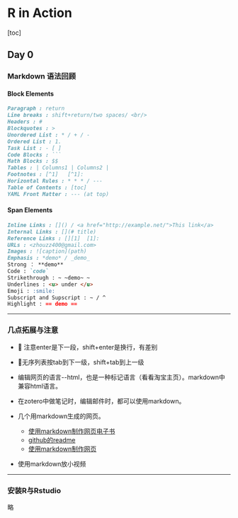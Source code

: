 # R in Action

[toc]

## Day 0

### Markdown 语法回顾

#### Block Elements

``` markdown
Paragraph : return
Line breaks : shift+return/two spaces/ <br/>
Headers : #
Blockquotes : >
Unordered List : * / + / -
Ordered List : 1.
Task List : - [ ]
Code Blocks : ```
Math Blocks : $$
Tables : | Columns1 | Columns2 |
Footnotes : [^1]   [^1]:
Horizontal Rules : * * * / ---
Table of Contents : [toc]
YAML Front Matter : --- (at top) 
```

#### Span Elements

``` markdown
Inline Links : []() / <a href="http://example.net/">This link</a>
Internal Links : [](# title)
Reference Links : [][1]  [1]: 
URLs : <zhouzz400@gmail.com>
Images : ![caption](path)
Emphasis : *demo* / _demo_
Strong ： **demo**
Code : `code`
Strikethrough : ~ ~demo~ ~
Underlines : <u> under </u>
Emoji : :smile:
Subscript and Supscript : ~ / ^
Highlight : == demo ==
```

---

### 几点拓展与注意

* :red_circle: 注意enter是下一段，shift+enter是换行，有差别

* :red_circle:无序列表按tab到下一级，shift+tab到上一级

* 编辑网页的语言--html，也是一种标记语言（看看淘宝主页）。markdown中兼容html语言。

* 在zotero中做笔记时，编辑邮件时，都可以使用markdown。

* 几个用markdown生成的网页。

    * [使用markdown制作网页电子书](https://wizardforcel.gitbooks.io/markdown-simple-world/4.html)
    * [github的readme](https://github.com/AdamCh0u/RinAction)
    * [使用markdown制作网页](https://jekyllcn.com/)

* 使用markdown放小视频


****

### 安装R与Rstudio

略

